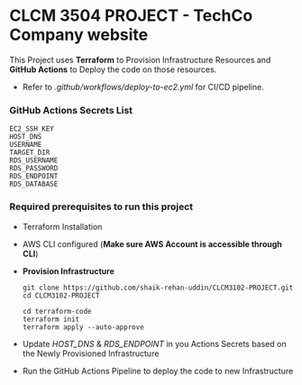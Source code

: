 # CLCM 3504 PROJECT - TechCo Company website

This Project uses **Terraform** to Provision Infrastructure Resources and **GitHub Actions** to Deploy
the code on those resources.

- Refer to _.github/workflows/deploy-to-ec2.yml_ for CI/CD pipeline.

### GitHub Actions Secrets List

```
EC2_SSH_KEY
HOST_DNS
USERNAME
TARGET_DIR
RDS_USERNAME
RDS_PASSWORD
RDS_ENDPOINT
RDS_DATABASE
```

### Required prerequisites to run this project

- Terraform Installation
- AWS CLI configured (**Make sure AWS Account is accessible through CLI**)

- **Provision Infrastructure**

  ```
  git clone https://github.com/shaik-rehan-uddin/CLCM3102-PROJECT.git
  cd CLCM3102-PROJECT

  cd terraform-code
  terraform init
  terraform apply --auto-approve
  ```

- Update _HOST_DNS_ & _RDS_ENDPOINT_ in you Actions Secrets based on the Newly Provisioned Infrastructure
- Run the GitHub Actions Pipeline to deploy the code to new Infrastructure
